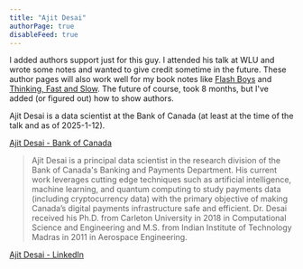 ```yaml
---
title: "Ajit Desai"
authorPage: true
disableFeed: true
---
```


I added authors support just for this guy. I attended his talk at WLU and wrote some notes and wanted to give credit sometime in the future. These author pages will also work well for my book notes like [Flash Boys](/posts/literary-analysis/flash-boys-a-wall-street-revolt-michael-lewis/) and [Thinking, Fast and Slow](/posts/literary-analysis/thinking-fast-and-slow-daniel-kahneman/). The future of course, took 8 months, but I've added (or figured out) how to show authors.

Ajit Desai is a data scientist at the Bank of Canada (at least at the time of the talk and as of 2025-1-12).

[Ajit Desai - Bank of Canada](https://www.bankofcanada.ca/profile/ajit-desai/)

> Ajit Desai is a principal data scientist in the research division of the Bank of Canada's Banking and Payments Department. His current work leverages cutting edge techniques such as artificial intelligence, machine learning, and quantum computing to study payments data (including cryptocurrency data) with the primary objective of making Canada’s digital payments infrastructure safe and efficient. Dr. Desai received his Ph.D. from Carleton University in 2018 in Computational Science and Engineering and M.S. from Indian Institute of Technology Madras in 2011 in Aerospace Engineering.

[Ajit Desai - LinkedIn](https://www.linkedin.com/in/ajit-desai)